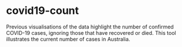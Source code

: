 # covid19-count

Previous visualisations of the data highlight the number of confirmed COVID-19 cases, ignoring those that have recovered or died.
This tool illustrates the current number of cases in Australia.
